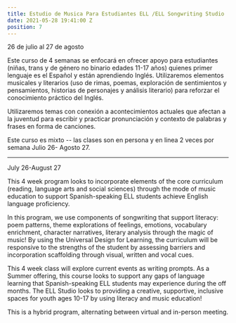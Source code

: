 ```yaml
---
title: Estudio de Musica Para Estudiantes ELL /ELL Songwriting Studio
date: 2021-05-28 19:41:00 Z
position: 7
---
```


26 de julio al 27 de agosto

Este curso  de 4 semanas se enfocará en ofrecer apoyo para estudiantes (niñas, trans y de género no binario edades 11-17 años) quienes primer lenguaje es el Español y están aprendiendo Inglés. Utilizaremos elementos musicales y literarios (uso de rimas, poemas, exploración de sentimientos y pensamientos, historias de personajes y análisis literario) para reforzar el conocimiento práctico del Inglés.

Utilizaremos temas con conexión a acontecimientos actuales que afectan a la juventud para escribir y practicar pronunciación y contexto de palabras y frases en forma de canciones.

Este curso es mixto -- las clases son en persona y en linea 2 veces por semana Julio 26- Agosto 27.

-----

July 26-August 27

This 4 week program looks to incorporate elements of the core curriculum (reading, language arts and social sciences)  through the mode of music education to support Spanish-speaking ELL students achieve English language proficiency. 

In this program, we use components of songwriting that support literacy: poem patterns, theme explorations of feelings, emotions, vocabulary enrichment, character narratives, literary analysis through the magic of music! By using the Universal Design for Learning, the curriculum will be responsive to the strengths of the student by assessing barriers and incorporation scaffolding through visual, written and vocal cues. 

This 4 week class will explore current events as writing prompts. As a Summer offering, this course looks to support any gaps of language learning that Spanish-speaking ELL students may experience during the off months. The ELL Studio looks to providing a creative, supportive, inclusive spaces for youth ages 10-17 by using literacy and music education!


This is a hybrid program, alternating between virtual and in-person meeting. 